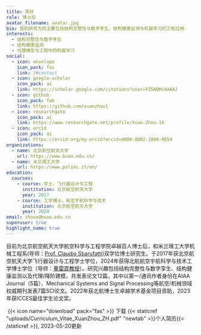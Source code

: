 ```yaml
---
title: 周轩
role: 博士后
avatar_filename: avatar.jpg
bio: 我的研究方向主要包括结构完整性与数字孪生，结构健康监测与机器学习的工程应用
interests:
  - 结构完整性与数字孪生
  - 结构健康监测
  - 代理模型与工程中的机器学习
social:
  - icon: envelope
    icon_pack: fas
    link: /#contact
  - icon: google-scholar
    icon_pack: ai
    link: https://scholar.google.com/citations?user=PZSNQMcAAAAJ
  - icon: github
    icon_pack: fab
    link: https://github.com/xuanzhou1
  - icon: researchgate
    icon_pack: ai
    link: https://www.researchgate.net/profile/Xuan-Zhou-16
  - icon: orcid
    icon_pack: ai
    link: https://orcid.org/my-orcid?orcid=0000-0002-2806-9654
organizations:
  - name: 北京航空航天大学
    url: https://www.buaa.edu.cn/
  - name: 米兰理工大学
    url: https://www.polimi.it/en/
education:
  courses:
    - course: 学士，飞行器设计与工程
      institution: 北京航空航天大学
      year: 2017
    - course: 工学博士，航空宇航科学与技术
      institution: 北京航空航天大学
      year: 2024
email: zhoux@buaa.edu.cn
superuser: true
highlight_name: true
---
```

目前为北京航空航天大学航空科学与工程学院卓越百人博士后，和米兰理工大学机械工程系(导师：[Prof. Claudio Sbarufatti](https://www.mecc.polimi.it/en/research/faculty/prof-claudio-sbarufatti))双学位博士研究生。于2017年获北京航空航天大学飞行器设计与工程学士学位，2024年获得北航航空宇航科学与技术工学博士学位（导师：[董雷霆教授](https://shi.buaa.edu.cn/dongleiting)）。研究兴趣包括结构完整性与数字孪生、结构健康监测以及代理/降阶建模，共发表论文12篇，其中以第一/通讯作者身份在AIAA Journal（5篇）、Mechanical Systems and Signal Processing等航空/机械领域权威期刊发表7篇SCI论文。2022年获北航博士生卓越学术基金项目资助，2023年获ICCES最佳学生论文奖。

 {{< icon name="download" pack="fas" >}} 下载 {{< staticref "uploads/Curriculum_Vitae_XuanZhou_ZH.pdf" "newtab" >}}个人简历{{< /staticref >}}, 2023-05-20更新
